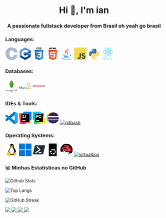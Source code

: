 <!-- <p align="center">
  Visitor count<br>
  <img src="https://profile-counter.glitch.me/itgoyo/count.svg" />
</p> -->

<h1 align="center">Hi 👋, I'm ian</h1>
<h3 align="center">A passionate fullstack developer from Brasil oh yeah go brasil</h3>

<h3 align="left">Languages:</h3>
<p align="left">
<a href="https://www.cprogramming.com/" target="_blank"><img src="https://raw.githubusercontent.com/devicons/devicon/master/icons/c/c-original.svg" alt="c" width="40" height="40"/></a>
<a href="https://www.w3schools.com/cpp/" target="_blank"><img src="https://raw.githubusercontent.com/devicons/devicon/master/icons/cplusplus/cplusplus-original.svg" alt="cplusplus" width="40" height="40"/></a>
<a href="https://www.w3schools.com/css/" target="_blank"><img src="https://raw.githubusercontent.com/devicons/devicon/master/icons/css3/css3-original-wordmark.svg" alt="css3" width="40" height="40"/></a>
<a href="https://www.w3.org/html/" target="_blank"><img src="https://raw.githubusercontent.com/devicons/devicon/master/icons/html5/html5-original-wordmark.svg" alt="html5" width="40" height="40"/></a>
<a href="https://www.java.com" target="_blank"><img src="https://raw.githubusercontent.com/devicons/devicon/master/icons/java/java-original.svg" alt="java" width="40" height="40"/></a>
<a href="https://developer.mozilla.org/en-US/docs/Web/JavaScript" target="_blank"><img src="https://raw.githubusercontent.com/devicons/devicon/master/icons/javascript/javascript-original.svg" alt="javascript" width="40" height="40"/></a>
<a href="https://www.python.org" target="_blank"><img src="https://raw.githubusercontent.com/devicons/devicon/master/icons/python/python-original.svg" alt="python" width="40" height="40"/></a>
<a href="https://reactjs.org/" target="_blank"><img src="https://raw.githubusercontent.com/devicons/devicon/master/icons/react/react-original-wordmark.svg" alt="react" width="40" height="40"/></a>

</p>

<h3 align="left">Databases:</h3>
<p align="left">
<a href="https://www.mongodb.com/" target="_blank"><img src="https://raw.githubusercontent.com/devicons/devicon/master/icons/mongodb/mongodb-original-wordmark.svg" alt="mongodb" width="40" height="40"/></a>
<a href="https://www.mysql.com/" target="_blank"><img src="https://raw.githubusercontent.com/devicons/devicon/master/icons/mysql/mysql-original-wordmark.svg" alt="mysql" width="40" height="40"/></a>
<a href="https://www.oracle.com/" target="_blank"><img src="https://raw.githubusercontent.com/devicons/devicon/master/icons/oracle/oracle-original.svg" alt="oracle" width="40" height="40"/></a>
</p>

<h3 align="left">IDEs & Tools:</h3>
<p align="left">
<a href="https://code.visualstudio.com/" target="_blank"><img src="https://raw.githubusercontent.com/devicons/devicon/master/icons/vscode/vscode-original.svg" alt="vscode" width="40" height="40"/></a>
<a href="https://www.jetbrains.com/idea/" target="_blank"><img src="https://raw.githubusercontent.com/devicons/devicon/master/icons/intellij/intellij-original.svg" alt="intellij" width="40" height="40"/></a>
<a href="https://www.jetbrains.com/pycharm/" target="_blank"><img src="https://raw.githubusercontent.com/devicons/devicon/master/icons/pycharm/pycharm-original.svg" alt="pycharm" width="40" height="40"/></a>
<a href="https://www.eclipse.org/" target="_blank"><img src="https://raw.githubusercontent.com/devicons/devicon/master/icons/eclipse/eclipse-original.svg" alt="eclipse" width="40" height="40"/></a>
<a href="https://git-scm.com/" target="_blank"><img src="https://git-scm.com/images/logos/downloads/Git-Icon-1788C.png" alt="gitbash" width="40" height="40"/></a>
</p>

<h3 align="left">Operating Systems:</h3>
<p align="left">
<a href="https://www.linux.org/" target="_blank"><img src="https://raw.githubusercontent.com/devicons/devicon/master/icons/linux/linux-original.svg" alt="linux" width="40" height="40"/></a>
<a href="https://www.microsoft.com/en-us/windows" target="_blank"><img src="https://raw.githubusercontent.com/devicons/devicon/master/icons/windows11/windows11-original.svg" alt="Windows 11" width="40" height="40"/></a>
<a href="https://learn.microsoft.com/en-us/powershell/" target="_blank"><img src="https://raw.githubusercontent.com/devicons/devicon/master/icons/powershell/powershell-plain.svg" alt="PowerShell" width="40" height="40"/></a>
<a href="https://ubuntu.com/server" target="_blank"><img src="https://raw.githubusercontent.com/devicons/devicon/master/icons/ubuntu/ubuntu-plain.svg" alt="ubuntu" width="40" height="40"/></a>
<a href="https://www.redhat.com/en" target="_blank"><img src="https://raw.githubusercontent.com/devicons/devicon/master/icons/redhat/redhat-original.svg" alt="redhat" width="40" height="40"/></a>
<a href="https://www.virtualbox.org/" target="_blank"><img src="https://upload.wikimedia.org/wikipedia/commons/d/d5/Virtualbox_logo.png" alt="virtualbox" width="40" height="40"/></a>


</p>


### 📊 Minhas Estatísticas no GitHub

![Github Stats](https://github-readme-stats.vercel.app/api?username=ianmelo1&bg_color=30,e96443,904e95&title_color=fff&text_color=fff&show_icons=true)

![Top Langs](https://github-readme-stats.vercel.app/api/top-langs/?username=ianmelo1&layout=compact&bg_color=30,e96443,904e95&title_color=fff&text_color=fff)

![GitHub Streak](https://streak-stats.demolab.com?user=ianmelo1&theme=highcontrast&hide_border=true)



<p align="left">
  <a href="www.linkedin.com/in/ian-melo-gonçalves-36960031a" target="_blank">
    <img src="https://img.shields.io/badge/LinkedIn-0077B5?style=for-the-badge&logo=linkedin&logoColor=white"/>
  </a>
  <a href="https://www.instagram.com/ian_melogg/" target="_blank">
    <img src="https://img.shields.io/badge/Instagram-E4405F?style=for-the-badge&logo=instagram&logoColor=white"/>
  </a>
  <a href="https://x.com/Fautmelo" target="_blank">
    <img src="https://img.shields.io/badge/Twitter-1DA1F2?style=for-the-badge&logo=twitter&logoColor=white"/>
  </a>
  <a href="mailto:ianmelogg@gmail.com" target="_blank">
    <img src="https://img.shields.io/badge/Gmail-D14836?style=for-the-badge&logo=gmail&logoColor=white"/>
  </a>
</p>

